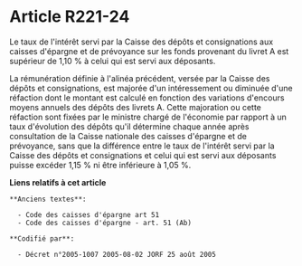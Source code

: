 # Article R221-24

Le taux de l'intérêt servi par la Caisse des dépôts et consignations aux caisses d'épargne et de prévoyance sur les fonds
provenant du livret A est supérieur de 1,10 % à celui qui est servi aux déposants.

La rémunération définie à l'alinéa précédent, versée par la Caisse des dépôts et consignations, est majorée d'un
intéressement ou diminuée d'une réfaction dont le montant est calculé en fonction des variations d'encours moyens annuels des
dépôts des livrets A. Cette majoration ou cette réfaction sont fixées par le ministre chargé de l'économie par rapport à un
taux d'évolution des dépôts qu'il détermine chaque année après consultation de la Caisse nationale des caisses d'épargne et
de prévoyance, sans que la différence entre le taux de l'intérêt servi par la Caisse des dépôts et consignations et celui qui
est servi aux déposants puisse excéder 1,15 % ni être inférieure à 1,05 %.

**Liens relatifs à cet article**

	**Anciens textes**:

	  - Code des caisses d'épargne art 51
	  - Code des caisses d'épargne - art. 51 (Ab)

	**Codifié par**:

	  - Décret n°2005-1007 2005-08-02 JORF 25 août 2005
